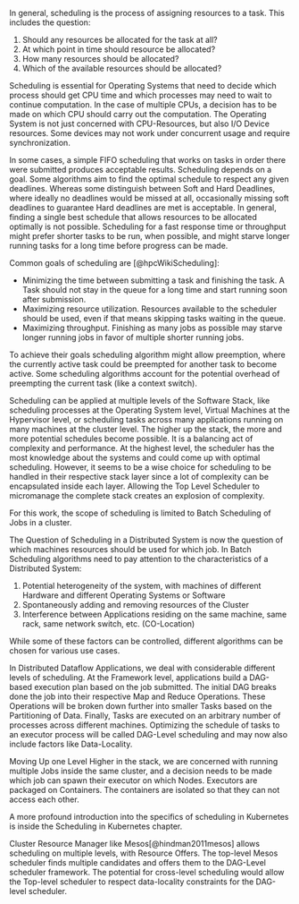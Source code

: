 In general, scheduling is the process of assigning resources to a task. This includes the question:

1. Should any resources be allocated for the task at all?
2. At which point in time should resource be allocated?
3. How many resources should be allocated?
4. Which of the available resources should be allocated?

Scheduling is essential for Operating Systems that need to decide which process should get CPU time and which processes may need to wait to continue computation. In the case of multiple CPUs, a decision has to be made on which CPU should carry out the computation.
The Operating System is not just concerned with CPU-Resources, but also I/O Device resources. Some devices may not work under concurrent usage and require synchronization.

In some cases, a simple FIFO scheduling that works on tasks in order there were submitted produces acceptable results.
Scheduling depends on a goal. Some algorithms aim to find the optimal schedule to respect any given deadlines. Whereas some distinguish between Soft and Hard Deadlines, where ideally no deadlines would be missed at all, occasionally missing soft deadlines to guarantee Hard deadlines are met is acceptable. In general, finding a single best schedule that allows resources to be allocated optimally is not possible.
Scheduling for a fast response time or throughput might prefer shorter tasks to be run, when possible, and might starve longer running tasks for a long time before progress can be made.

Common goals of scheduling are [@hpcWikiScheduling]:

- Minimizing the time between submitting a task and finishing the task. A Task should not stay in the queue for a long time and start running soon after submission.
- Maximizing resource utilization. Resources available to the scheduler should be used, even if that means skipping tasks waiting in the queue.
- Maximizing throughput. Finishing as many jobs as possible may starve longer running jobs in favor of multiple shorter running jobs.

To achieve their goals scheduling algorithm might allow preemption, where the currently active task could be preempted for another task to become active. Some scheduling algorithms account for the potential overhead of preempting the current task (like a context switch).

Scheduling can be applied at multiple levels of the Software Stack, like scheduling processes at the Operating System level, Virtual Machines at the Hypervisor level, or scheduling tasks across many applications running on many machines at the cluster level. The higher up the stack, the more and more potential schedules become possible. It is a balancing act of complexity and performance. At the highest level, the scheduler has the most knowledge about the systems and could come up with optimal scheduling. However, it seems to be a wise choice for scheduling to be handled in their respective stack layer since a lot of complexity can be encapsulated inside each layer. Allowing the Top Level Scheduler to micromanage the complete stack creates an explosion of complexity.

For this work, the scope of scheduling is limited to Batch Scheduling of Jobs in a cluster.

The Question of Scheduling in a Distributed System is now the question of which machines resources should be used for which job. In Batch Scheduling algorithms need to pay attention to the characteristics of a Distributed System:

1. Potential heterogeneity of the system, with machines of different Hardware and different Operating Systems or Software
2. Spontaneously adding and removing resources of the Cluster
3. Interference between Applications residing on the same machine, same rack, same network switch, etc. (CO-Location)

While some of these factors can be controlled, different algorithms can be chosen for various use cases.

In Distributed Dataflow Applications, we deal with considerable different levels of scheduling. At the Framework level, applications build a DAG-based execution plan based on the job submitted. The initial DAG breaks done the job into their respective Map and Reduce Operations. These Operations will be broken down further into smaller Tasks based on the Partitioning of Data. Finally, Tasks are executed on an arbitrary number of processes across different machines. Optimizing the schedule of tasks to an executor process will be called DAG-Level scheduling and may now also include factors like Data-Locality.

Moving Up one Level Higher in the stack, we are concerned with running multiple Jobs inside the same cluster, and a decision needs to be made which job can spawn their executor on which Nodes. Executors are packaged on Containers. The containers are isolated so that they can not access each other.

A more profound introduction into the specifics of scheduling in Kubernetes is inside the Scheduling in Kubernetes chapter.

Cluster Resource Manager like Mesos[@hindman2011mesos] allows scheduling on multiple levels, with Resource Offers. The top-level Mesos scheduler finds multiple candidates and offers them to the DAG-Level scheduler framework. The potential for cross-level scheduling would allow the Top-level scheduler to respect data-locality constraints for the DAG-level scheduler.
